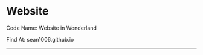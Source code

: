 # Website

Code Name: Website in Wonderland

Find At: sean1006.github.io

_______________________________________________________________________________________________________________________________

